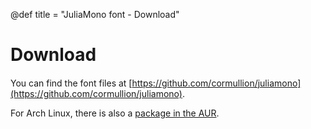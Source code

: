 @def title = "JuliaMono font - Download"

# Download

####

You can find the font files at [https://github.com/cormullion/juliamono](https://github.com/cormullion/juliamono).

For Arch Linux, there is also a [package in the AUR](https://aur.archlinux.org/packages/ttf-juliamono/).
